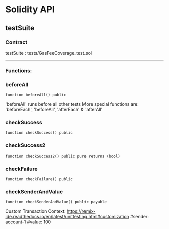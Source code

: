 # Solidity API

## testSuite

### Contract
testSuite : tests/GasFeeCoverage_test.sol

 --- 
### Functions:
### beforeAll

```solidity
function beforeAll() public
```

'beforeAll' runs before all other tests
More special functions are: 'beforeEach', 'beforeAll', 'afterEach' & 'afterAll'

### checkSuccess

```solidity
function checkSuccess() public
```

### checkSuccess2

```solidity
function checkSuccess2() public pure returns (bool)
```

### checkFailure

```solidity
function checkFailure() public
```

### checkSenderAndValue

```solidity
function checkSenderAndValue() public payable
```

Custom Transaction Context: https://remix-ide.readthedocs.io/en/latest/unittesting.html#customization
#sender: account-1
#value: 100

